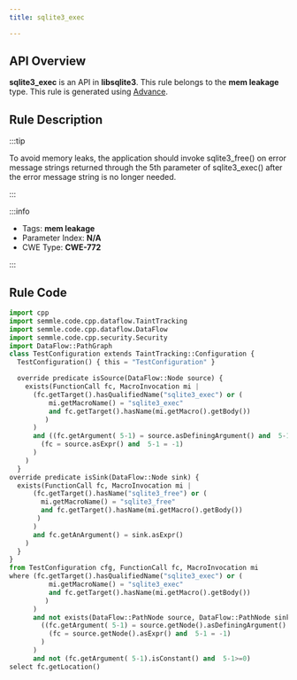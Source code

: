 ```yaml
---
title: sqlite3_exec

---
```



## API Overview
**sqlite3_exec** is an API in **libsqlite3**. This rule belongs to the **mem leakage** type. This rule is generated using [Advance](../../tools/Advance).
## Rule Description

:::tip

To avoid memory leaks, the application should invoke sqlite3_free() on error message strings returned through the 5th parameter of sqlite3_exec() after the error message string is no longer needed.

:::

:::info

- Tags: **mem leakage**
- Parameter Index: **N/A**
- CWE Type: **CWE-772**

:::

## Rule Code
```python
import cpp
import semmle.code.cpp.dataflow.TaintTracking
import semmle.code.cpp.dataflow.DataFlow
import semmle.code.cpp.security.Security
import DataFlow::PathGraph
class TestConfiguration extends TaintTracking::Configuration {
  TestConfiguration() { this = "TestConfiguration" }

  override predicate isSource(DataFlow::Node source) {
    exists(FunctionCall fc, MacroInvocation mi |
      (fc.getTarget().hasQualifiedName("sqlite3_exec") or (
          mi.getMacroName() = "sqlite3_exec"
          and fc.getTarget().hasName(mi.getMacro().getBody())
         )
      )
      and ((fc.getArgument( 5-1) = source.asDefiningArgument() and  5-1 >= 0) or
        (fc = source.asExpr() and  5-1 = -1)
      )
    )
  }
override predicate isSink(DataFlow::Node sink) {
  exists(FunctionCall fc, MacroInvocation mi |
      (fc.getTarget().hasName("sqlite3_free") or (
        mi.getMacroName() = "sqlite3_free"
        and fc.getTarget().hasName(mi.getMacro().getBody())
       )
      )
      and fc.getAnArgument() = sink.asExpr()
    )
  }
}
from TestConfiguration cfg, FunctionCall fc, MacroInvocation mi
where (fc.getTarget().hasQualifiedName("sqlite3_exec") or (
          mi.getMacroName() = "sqlite3_exec"
          and fc.getTarget().hasName(mi.getMacro().getBody())
         )
      )
      and not exists(DataFlow::PathNode source, DataFlow::PathNode sink|cfg.hasFlowPath(source, sink) and
        ((fc.getArgument( 5-1) = source.getNode().asDefiningArgument() and  5-1 >= 0) or
          (fc = source.getNode().asExpr() and  5-1 = -1)
        )
      )
      and not (fc.getArgument( 5-1).isConstant() and  5-1>=0)
select fc.getLocation()
```